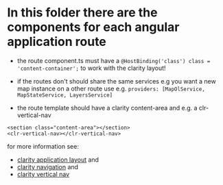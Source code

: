 # In this folder there are the components for each angular application route

- the route component.ts must have a ```@HostBinding('class') class = 'content-container';``` to work with the clarity layout!

- if the routes don't should share the same services e.g you want a new map instance on a other route use e.g.
```providers: [MapOlService, MapStateService, LayersService]```

- the route template should have a clarity content-area and e.g. a clr-vertical-nav
``` 
<section class="content-area"></section>
<clr-vertical-nav></clr-vertical-nav>
```

for more information see:
- [clarity application layout](https://clarity.design/documentation/app-layout) and
- [clarity navigation](https://clarity.design/documentation/navigation) and
- [clarity vertical nav](https://clarity.design/documentation/vertical-nav/)
